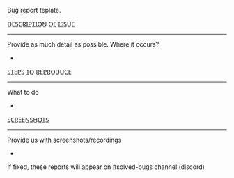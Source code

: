 Bug report teplate.


D̲E̲S̲C̲R̲I̲P̲T̲I̲O̲N̲ O̲F̲ I̲S̲S̲U̲E̲
____________________________________________________

Provide as much detail as possible.
Where it occurs?

-
S̲T̲E̲P̲S̲ T̲O̲ R̲E̲P̲R̲O̲D̲U̲C̲E̲
____________________________________________________
What to do

-
S̲C̲R̲E̲E̲N̲S̲H̲O̲T̲S̲
____________________________________________________
Provide us with screenshots/recordings


-
If fixed, these reports will appear on #solved-bugs channel (discord)
